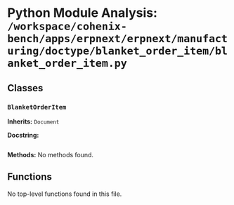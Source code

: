 # Python Module Analysis: `/workspace/cohenix-bench/apps/erpnext/erpnext/manufacturing/doctype/blanket_order_item/blanket_order_item.py`

## Classes

### `BlanketOrderItem`
**Inherits:** `Document`


**Docstring:**
```

```

**Methods:**
No methods found.




## Functions

No top-level functions found in this file.
